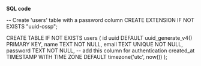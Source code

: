 **SQL code**

-- Create 'users' table with a password column
CREATE EXTENSION IF NOT EXISTS "uuid-ossp";

CREATE TABLE IF NOT EXISTS users (
  id uuid DEFAULT uuid_generate_v4() PRIMARY KEY,
  name TEXT NOT NULL,
  email TEXT UNIQUE NOT NULL,
  password TEXT NOT NULL,  -- add this column for authentication
  created_at TIMESTAMP WITH TIME ZONE DEFAULT timezone('utc', now())
);
